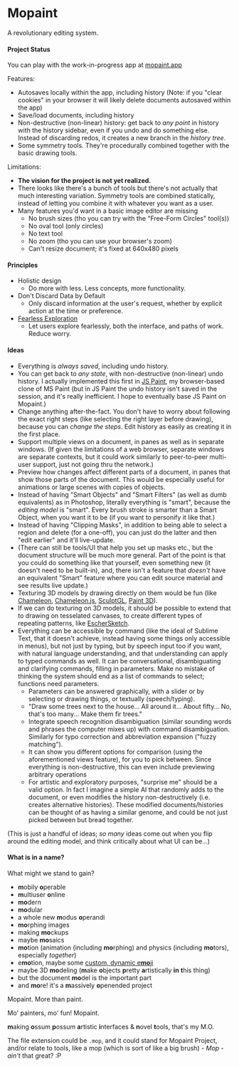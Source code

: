 # Mopaint

A revolutionary editing system.

#### Project Status

You can play with the work-in-progress app at [mopaint.app](https://mopaint.app)

Features:
- Autosaves locally within the app, including history (Note: if you "clear cookies" in your browser it will likely delete documents autosaved within the app)
- Save/load documents, including history
- Non-destructive (non-linear) history: get back to *any point* in history with the history sidebar, even if you undo and do something else. Instead of discarding redos, it creates a new branch in the *history tree*.
- Some symmetry tools. They're procedurally combined together with the basic drawing tools.

Limitations:
- **The vision for the project is not yet realized.**
- There looks like there's a bunch of tools but there's not actually that much interesting variation. Symmetry tools are combined statically, instead of letting you combine it with whatever you want as a user.
- Many features you'd want in a basic image editor are missing
	- No brush sizes (tho you can try with the "Free-Form Circles" tool(s))
	- No oval tool (only circles)
	- No text tool
	- No zoom (tho you can use your browser's zoom)
	- Can't resize document; it's fixed at 640x480 pixels

#### Principles

- Holistic design
	- Do more with less. Less concepts, more functionality.
- Don't Discard Data by Default
	- Only discard information at the user's request, whether by explicit action at the time or preference.
- [Fearless Exploration][]
	- Let users explore fearlessly, both the interface, and paths of work. Reduce worry.

#### Ideas

- Everything is *always saved*, including undo history.
- You can get back to *any state*, with non-destructive (non-linear) undo history. I actually implemented this first in [JS Paint][], my browser-based clone of MS Paint (but in JS Paint the undo history isn't saved in the session, and it's really inefficient. I hope to eventually base JS Paint on Mopaint.)
- Change anything after-the-fact. You don't have to worry about following the exact right steps (like selecting the right layer before drawing), because you can *change the steps*. Edit history as easily as creating it in the first place.
- Support multiple views on a document, in panes as well as in separate windows. (If given the limitations of a web browser, separate windows are separate contexts, but it could work similarly to peer-to-peer multi-user support, just not going thru the network.)
- Preview how changes affect different parts of a document, in panes that show those parts of the document. This would be especially useful for animations or large scenes with copies of objects.
- Instead of having "Smart Objects" and "Smart Filters" (as well as dumb equivalents) as in Photoshop, literally everything is "smart", because the *editing model* is "smart". Every brush stroke is smarter than a Smart Object, when you want it to be (if you want to personify it like that.)
- Instead of having "Clipping Masks", in addition to being able to select a region and delete (for a one-off), you can just do the latter and then "edit earlier" and it'll live-update.
- (There can still be tools/UI that help you set up masks etc., but the document structure will be much more general. Part of the point is that you could do something like that yourself, even something new (it doesn't need to be built-in), and, there isn't a feature that *doesn't* have an equivalent "Smart" feature where you can edit source material and see results live update.)
- Texturing 3D models by drawing directly on them would be fun (like [Chameleon][], [Chameleon.js][], [SculptGL][], [Paint 3D][]).
- If we can do texturing on 3D models, it should be possible to extend that to drawing on tesselated canvases, to create different types of repeating patterns, like [EscherSketch][].
- Everything can be accessible by command (like the ideal of Sublime Text, that it doesn't achieve, instead having some things only accessible in menus), but not just by typing, but by speech input too if you want, with natural language understanding, and that understanding can apply to typed commands as well. It can be conversational, disambiguating and clarifying commands, filling in parameters. Make no mistake of thinking the system should end as a list of commands to select; functions need parameters.
	- Parameters can be answered graphically, with a slider or by selecting or drawing things, or textually (speech/typing).
	- "Draw some trees next to the house... All around it... About fifty... No, that's too many... Make them fir trees."
	- Integrate speech recognition disambiguation (similar sounding words and phrases the computer mixes up) with command disambiguation. Similarly for typo correction and abbreviation expansion ("fuzzy matching").
	- It can show you different options for comparison (using the aforementioned views feature), for you to pick between. Since everything is non-destructive, this can even include previewing arbitrary operations
	- For artistic and exploratory purposes, "surprise me" should be a valid option. In fact I imagine a simple AI that randomly adds to the document, or even modifies the history non-destructively (i.e. creates alternative histories). These modified documents/histories can be thought of as having a similar genome, and could be not just picked between but bread together.

(This is just a handful of ideas; *so many* ideas come out when you flip around the editing model, and think critically about what UI can be...)

#### What is in a name?

What might we stand to gain?

- **m**obily **o**perable
- **m**ultiuser **o**nline
- **mo**dern
- **mo**dular
- a whole new **m**odus **o**perandi
- **mo**rphing images
- making **mo**ckups
- maybe **mo**saics
- **mo**tion (animation (including **mo**rphing) and physics (including **mo**tors), especially *together*)
- e**mo**tion, maybe some [custom, dynamic e**mo**ji](https://github.com/multiism/emoji)
- maybe 3D **mo**deling (**m**ake **o**bjects **p**retty **a**rtistically **in** **t**his thing)
- but the document **mo**del is the important part
- and **mo**re! it's a **m**assively **o**penended project

Mopaint. More than paint.

Mo' painters, mo' fun! Mopaint.

**m**aking **o**ssum **p**ossum **a**rtistic **i**nterfaces & **n**ovel **t**ools, that's my M.O.

The file extension could be `.mop`, and it could stand for Mopaint Project,
and/or relate to tools, like a mop (which is sort of like a big brush) -
_Mop - ain't_ that great? :P

[JS Paint]: https://github.com/1j01/jspaint/
[Apparatus]: http://aprt.us/
[Doodal]: https://dood.al/
[Chameleon]: http://www-ui.is.s.u-tokyo.ac.jp/~takeo/chameleon/chameleon.htm
[Chameleon.js]: https://github.com/tomtung/chameleon.js
[Paint 3D]: https://www.microsoft.com/en-us/store/p/paint-3d/9nblggh5fv99
[SculptGL]: https://stephaneginier.com/sculptgl/
[EscherSketch]: https://eschersket.ch/
[Multiism]: https://multiism.ml/
[The Future of Programming]: https://vimeo.com/71278954
[Fearless Exploration]: https://isaiahodhner.io/fearless-exploration
